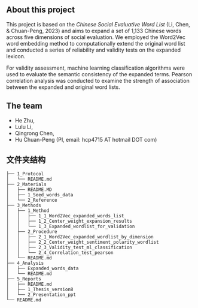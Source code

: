 ## About this project

This project is based on the *Chinese Social Evaluative Word List* (Li, Chen, & Chuan-Peng, 2023) and aims to expand a set of 1,133 Chinese words across five dimensions of social evaluation. We employed the Word2Vec word embedding method to computationally extend the original word list and conducted a series of reliability and validity tests on the expanded lexicon.

For validity assessment, machine learning classification algorithms were used to evaluate the semantic consistency of the expanded terms. Pearson correlation analysis was conducted to examine the strength of association between the expanded and original word lists.

## The team

- He Zhu,
- Lulu Li,
- Qingrong Chen,
- Hu Chuan-Peng (PI, email: hcp4715 AT hotmail DOT com)

## 文件夹结构
``` 
├── 1_Protocol
│   └── README.md
├── 2_Materials
│   ├── README.MD
│   ├── 1_Seed_words_data
│   └── 2_Reference
├── 3_Methods
│   ├── 1_Method
│   │   ├── 1_1_Word2Vec_expanded_words_list
│   │   ├── 1_2_Center_weight_expansion_results
│   │   └── 1_3_Expanded_wordlist_for_validation
│   ├── 2_Procedure
│   │   ├── 2_1_Word2Vec_expanded_wordlist_by_dimension
│   │   ├── 2_2_Center_weight_sentiment_polarity_wordlist
│   │   ├── 2_3_Validity_test_ml_classification
│   │   └── 2_4_Correlation_test_pearson
│   └── README.md
├── 4_Analysis
│   ├── Expanded_words_data
│   └── README.md
├── 5_Reports
│   ├── README.md
│   ├── 1_Thesis_version8
│   └── 2_Presentation_ppt
└── README.md
``` 
